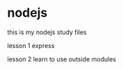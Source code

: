 # nodejs
this  is  my  nodejs  study  files

lesson 1
    express
    
lesson 2
    learn to use outside modules
    
    